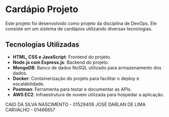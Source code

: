 # Cardápio Projeto

Este projeto foi desenvolvido como projeto da disciplina de DevOps. Ele consiste em um sistema de cardápios utilizando diversas tecnologias.

## Tecnologias Utilizadas

- **HTML, CSS e JavaScript**: Frontend do projeto.
- **Node.js com Express.js**: Backend do projeto.
- **MongoDB**: Banco de dados NoSQL utilizado para armazenamento dos dados.
- **Docker**: Containerização do projeto para facilitar o deploy e escalabilidade.
- **Postman**: Ferramenta para testar e documentar as APIs.
- **AWS EC2**: Infraestrutura de nuvem utilizada para hospedar a aplicação.

CAIO DA SILVA NASCIMENTO - 01529409
JOSÉ DARLAN DE LIMA CARVALHO - 01466857

